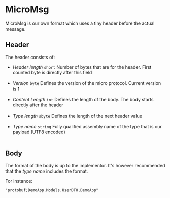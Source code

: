 ﻿# MicroMsg

MicroMsg is our own format which uses a tiny header before the actual message.

## Header

The header consists of:

* *Header length* `short` Number of bytes that are for the header. First counted byte is directly after this field<br><br>
* *Version* `byte` Defines the version of the micro protocol. Current version is 1<br><br>
* *Content Length* `int` Defines the length of the body. The body starts directly after the header<br><br>
* *Type length* `sbyte` Defines the length of the next header value<br><br>
* *Type name* `string` Fully qualified assembly name of the type that is our payload (UTF8 encoded)<br><br>

## Body

The format of the body is up to the implementor. It's however recommended that the *type name* includes the format. 

For instance:

    "protobuf;DemoApp.Models.UserDTO,DemoApp"
